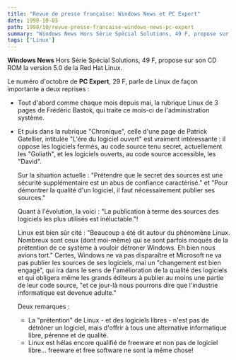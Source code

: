 ```yaml
---
title: "Revue de presse française: Windows News et PC Expert"
date: 1998-10-05
path: 1998/10/revue-presse-francaise-windows-news-pc-expert
summary: "Windows News Hors Série Spécial Solutions, 49 F, propose sur son CD ROM la version 5.0 de la Red Hat Linux."
tags: ['Linux']
---
```


<P>
<B>Windows News</B> Hors Série Spécial Solutions, 49 F, propose sur son CD
ROM la version 5.0 de la Red Hat Linux.
</P>

<P>
Le numéro d'octobre de <B>PC Expert</B>, 29 F, parle de Linux de façon
importante a deux reprises :
</P>

<UL>

<LI>
<P>
Tout d'abord comme chaque mois depuis mai, la rubrique Linux de 3
pages de Frédéric Bastok, qui traite ce mois-ci de l'administration
système.
</P>

<LI>
<P>Et puis dans la rubrique "Chronique", celle d'une page de Patrick
Gatellier, intitulée "L'ére du logiciel ouvert" est vraiment
intéressante : il oppose les logiciels fermés, au code source tenu
secret, actuellement les "Goliath", et les logiciels ouverts, au code
source accessible, les "David".
</P>

<P>
Sur la situation actuelle :
"Prétendre que le secret des sources est une sécurité supplémentaire est
un abus de confiance caractérisé." et "Pour démontrer la qualité d'un
logiciel, il faut nécessairement publier ses sources."
</P>

<P>
Quant à l'évolution, la voici :
"La publication à terme des sources des logiciels les plus utilisés est
inéluctable."!
</P>

<P>
Linux est bien sûr cité : "Beaucoup a été dit autour du phénomène Linux.
Nombreux sont ceux (dont moi-même) qui se sont parfois moqués de la
prétention de ce système à vouloir détroner Windows. Eh bien nous avions
tort." Certes, Windows ne va pas disparaître et Microsoft ne va pas
publier les sources de ses logiciels, mai un "changement est bien
engagé", qui ira dans le sens de l'amélioration de la qualité des
logiciels et qui obligera même les grands éditeurs à publier au moins
une partie de leur code source, "et ce jour-là nous pourrons dire que
l'industrie informatique est devenue adulte."
</P>

<P>
Deux remarques :
</P>

<UL>

<LI>La "prétention" de Linux - et des logiciels libres - n'est pas de
détrôner un logiciel, mais d'offrir à tous une alternative informatique
libre, pérenne et de qualité.
<LI>Linux est hélas encore qualifié de freeware et non pas de logiciel
libre... freeware et free software ne sont la même chose!
</UL>


</UL>


